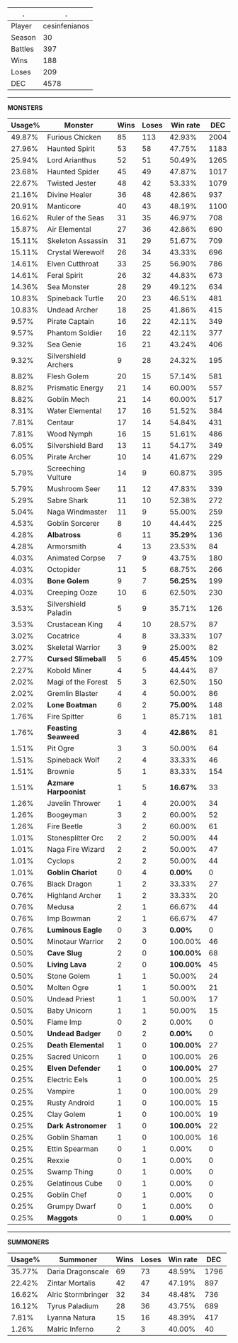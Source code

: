 .|.
|-|-
Player|cesinfenianos
Season|30
Battles|397
Wins|188
Loses|209
DEC|4578

---
**MONSTERS**

Usage%|Monster|Wins|Loses|Win rate|DEC|
-|-|-|-|-|-|
49.87%|Furious Chicken|85|113|42.93%|2004|
27.96%|Haunted Spirit|53|58|47.75%|1183|
25.94%|Lord Arianthus|52|51|50.49%|1265|
23.68%|Haunted Spider|45|49|47.87%|1017|
22.67%|Twisted Jester|48|42|53.33%|1079|
21.16%|Divine Healer|36|48|42.86%|937|
20.91%|Manticore|40|43|48.19%|1100|
16.62%|Ruler of the Seas|31|35|46.97%|708|
15.87%|Air Elemental|27|36|42.86%|690|
15.11%|Skeleton Assassin|31|29|51.67%|709|
15.11%|Crystal Werewolf|26|34|43.33%|696|
14.61%|Elven Cutthroat|33|25|56.90%|786|
14.61%|Feral Spirit|26|32|44.83%|673|
14.36%|Sea Monster|28|29|49.12%|634|
10.83%|Spineback Turtle|20|23|46.51%|481|
10.83%|Undead Archer|18|25|41.86%|415|
9.57%|Pirate Captain|16|22|42.11%|349|
9.57%|Phantom Soldier|16|22|42.11%|377|
9.32%|Sea Genie|16|21|43.24%|406|
9.32%|Silvershield Archers|9|28|24.32%|195|
8.82%|Flesh Golem|20|15|57.14%|581|
8.82%|Prismatic Energy|21|14|60.00%|557|
8.82%|Goblin Mech|21|14|60.00%|517|
8.31%|Water Elemental|17|16|51.52%|384|
7.81%|Centaur|17|14|54.84%|431|
7.81%|Wood Nymph|16|15|51.61%|486|
6.05%|Silvershield Bard|13|11|54.17%|349|
6.05%|Pirate Archer|10|14|41.67%|229|
5.79%|Screeching Vulture|14|9|60.87%|395|
5.79%|Mushroom Seer|11|12|47.83%|339|
5.29%|Sabre Shark|11|10|52.38%|272|
5.04%|Naga Windmaster|11|9|55.00%|259|
4.53%|Goblin Sorcerer|8|10|44.44%|225|
4.28%|**Albatross**|6|11|**35.29%**|136|
4.28%|Armorsmith|4|13|23.53%|84|
4.03%|Animated Corpse|7|9|43.75%|180|
4.03%|Octopider|11|5|68.75%|266|
4.03%|**Bone Golem**|9|7|**56.25%**|199|
4.03%|Creeping Ooze|10|6|62.50%|230|
3.53%|Silvershield Paladin|5|9|35.71%|126|
3.53%|Crustacean King|4|10|28.57%|87|
3.02%|Cocatrice|4|8|33.33%|107|
3.02%|Skeletal Warrior|3|9|25.00%|82|
2.77%|**Cursed Slimeball**|5|6|**45.45%**|109|
2.27%|Kobold Miner|4|5|44.44%|87|
2.02%|Magi of the Forest|5|3|62.50%|150|
2.02%|Gremlin Blaster|4|4|50.00%|86|
2.02%|**Lone Boatman**|6|2|**75.00%**|148|
1.76%|Fire Spitter|6|1|85.71%|181|
1.76%|**Feasting Seaweed**|3|4|**42.86%**|81|
1.51%|Pit Ogre|3|3|50.00%|64|
1.51%|Spineback Wolf|2|4|33.33%|46|
1.51%|Brownie|5|1|83.33%|154|
1.51%|**Azmare Harpoonist**|1|5|**16.67%**|33|
1.26%|Javelin Thrower|1|4|20.00%|34|
1.26%|Boogeyman|3|2|60.00%|52|
1.26%|Fire Beetle|3|2|60.00%|61|
1.01%|Stonesplitter Orc|2|2|50.00%|44|
1.01%|Naga Fire Wizard|2|2|50.00%|47|
1.01%|Cyclops|2|2|50.00%|44|
1.01%|**Goblin Chariot**|0|4|**0.00%**|0|
0.76%|Black Dragon|1|2|33.33%|27|
0.76%|Highland Archer|1|2|33.33%|20|
0.76%|Medusa|2|1|66.67%|44|
0.76%|Imp Bowman|2|1|66.67%|47|
0.76%|**Luminous Eagle**|0|3|**0.00%**|0|
0.50%|Minotaur Warrior|2|0|100.00%|46|
0.50%|**Cave Slug**|2|0|**100.00%**|68|
0.50%|**Living Lava**|2|0|**100.00%**|45|
0.50%|Stone Golem|1|1|50.00%|24|
0.50%|Molten Ogre|1|1|50.00%|21|
0.50%|Undead Priest|1|1|50.00%|17|
0.50%|Baby Unicorn|1|1|50.00%|15|
0.50%|Flame Imp|0|2|0.00%|0|
0.50%|**Undead Badger**|0|2|**0.00%**|0|
0.25%|**Death Elemental**|1|0|**100.00%**|27|
0.25%|Sacred Unicorn|1|0|100.00%|26|
0.25%|**Elven Defender**|1|0|**100.00%**|27|
0.25%|Electric Eels|1|0|100.00%|25|
0.25%|Vampire|1|0|100.00%|29|
0.25%|Rusty Android|1|0|100.00%|15|
0.25%|Clay Golem|1|0|100.00%|19|
0.25%|**Dark Astronomer**|1|0|**100.00%**|22|
0.25%|Goblin Shaman|1|0|100.00%|16|
0.25%|Ettin Spearman|0|1|0.00%|0|
0.25%|Rexxie|0|1|0.00%|0|
0.25%|Swamp Thing|0|1|0.00%|0|
0.25%|Gelatinous Cube|0|1|0.00%|0|
0.25%|Goblin Chef|0|1|0.00%|0|
0.25%|Grumpy Dwarf|0|1|0.00%|0|
0.25%|**Maggots**|0|1|**0.00%**|0|

---
**SUMMONERS**

Usage%|Summoner|Wins|Loses|Win rate|DEC|
-|-|-|-|-|-|
35.77%|Daria Dragonscale|69|73|48.59%|1796|
22.42%|Zintar Mortalis|42|47|47.19%|897|
16.62%|Alric Stormbringer|32|34|48.48%|736|
16.12%|Tyrus Paladium|28|36|43.75%|689|
7.81%|Lyanna Natura|15|16|48.39%|417|
1.26%|Malric Inferno|2|3|40.00%|40|
